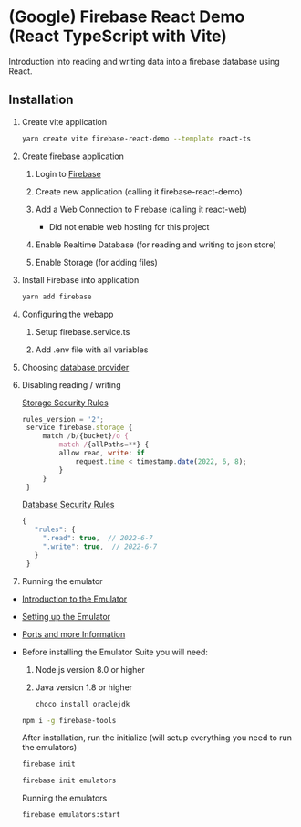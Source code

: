 # (Google) Firebase React Demo (React TypeScript with Vite)

Introduction into reading and writing data into a firebase database using React.

## Installation

1. Create vite application

   ```bash
   yarn create vite firebase-react-demo --template react-ts
   ```

2. Create firebase application

    1. Login to [Firebase](https://firebase.google.com)

    2. Create new application (calling it firebase-react-demo)

    3. Add a Web Connection to Firebase (calling it react-web)

        * Did not enable web hosting for this project

    4. Enable Realtime Database (for reading and writing to json store)

    5. Enable Storage (for adding files)

3. Install Firebase into application

    ```bash
    yarn add firebase
    ```

4. Configuring the webapp

    1. Setup firebase.service.ts

    2. Add .env file with all variables

5. Choosing [database provider](https://firebase.google.com/docs/firestore/rtdb-vs-firestore)

6. Disabling reading / writing

    [Storage Security Rules](https://firebase.google.com/docs/storage/security)

   ```javascript
   rules_version = '2';
    service firebase.storage {
        match /b/{bucket}/o {
            match /{allPaths=**} {
            allow read, write: if
                request.time < timestamp.date(2022, 6, 8);
            }
        }
    }
   ```

   [Database Security Rules](https://firebase.google.com/docs/database/security/)

   ```javascript
   {
      "rules": {
        ".read": true,  // 2022-6-7
        ".write": true,  // 2022-6-7
      }
    }
   ```

7. Running the emulator

* [Introduction to the Emulator](https://firebase.google.com/docs/emulator-suite)

* [Setting up the Emulator](https://firebase.google.com/docs/emulator-suite/connect_and_prototype)

* [Ports and more Information](https://firebase.google.com/docs/emulator-suite/install_and_configure)

* Before installing the Emulator Suite you will need:
    1. Node.js version 8.0 or higher

    2. Java version 1.8 or higher

       ```bash
       choco install oraclejdk
       ```

    ```bash
    npm i -g firebase-tools
    ```

    After installation, run the initialize (will setup everything you need to run the emulators)

    ```bash
    firebase init
    ```

    ```bash
    firebase init emulators
    ```

    Running the emulators

    ```bash
    firebase emulators:start
    ```

